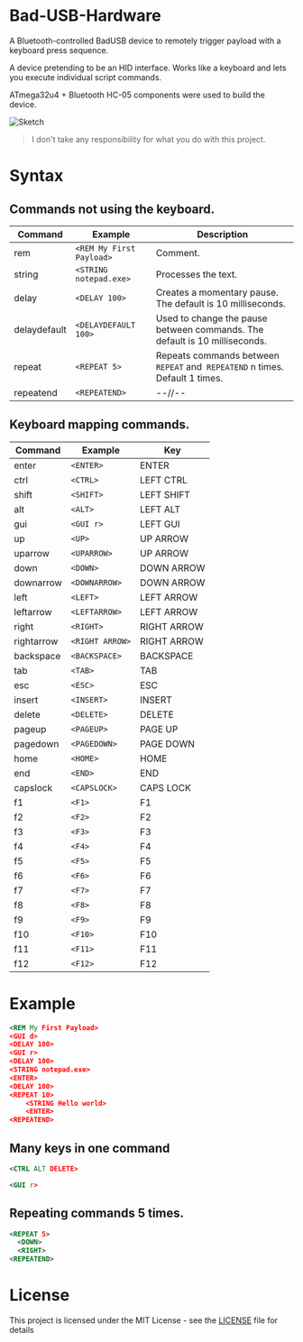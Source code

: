 Bad-USB-Hardware
=====

A Bluetooth-controlled BadUSB device to remotely trigger payload with a keyboard press sequence.

A device pretending to be an HID interface. Works like a keyboard and lets you execute individual script commands.

ATmega32u4 + Bluetooth HC-05 components were used to build the device.

![Sketch](https://raw.github.com/mserafin/Bad-USB-Hardware/master/sketch.png)


> I don't take any responsibility for what you do with this project.

# Syntax

## Commands not using the keyboard.

| Command      | Example                       | Description 
|--------------|-------------------------------|--------------------------
| rem          | `<REM My First Payload>`      | Comment.
| string       | `<STRING notepad.exe>`        | Processes the text.
| delay        | `<DELAY 100>`                 | Creates a momentary pause. The default is 10 milliseconds.
| delaydefault | `<DELAYDEFAULT 100>`          | Used to change the pause between commands. The default is 10 milliseconds.
| repeat       | `<REPEAT 5>`                  | Repeats commands between `REPEAT` and` REPEATEND` n times. Default 1 times.
| repeatend    | `<REPEATEND>`                 | --//--


## Keyboard mapping commands.

| Command    | Example         | Key         
|------------|-----------------|-------------
| enter      | `<ENTER>`       | ENTER
| ctrl       | `<CTRL>`        | LEFT CTRL
| shift      | `<SHIFT>`       | LEFT SHIFT
| alt        | `<ALT>`         | LEFT ALT
| gui        | `<GUI r>`       | LEFT GUI
| up         | `<UP>`          | UP ARROW
| uparrow    | `<UPARROW>`     | UP ARROW
| down       | `<DOWN>`        | DOWN ARROW
| downarrow  | `<DOWNARROW>`   | DOWN ARROW
| left       | `<LEFT>`        | LEFT ARROW
| leftarrow  | `<LEFTARROW>`   | LEFT ARROW
| right      | `<RIGHT>`       | RIGHT ARROW
| rightarrow | `<RIGHT ARROW>` | RIGHT ARROW
| backspace  | `<BACKSPACE>`   | BACKSPACE
| tab        | `<TAB>`         | TAB
| esc        | `<ESC>`         | ESC
| insert     | `<INSERT>`      | INSERT
| delete     | `<DELETE>`      | DELETE
| pageup     | `<PAGEUP>`      | PAGE UP
| pagedown   | `<PAGEDOWN>`    | PAGE DOWN
| home       | `<HOME>`        | HOME
| end        | `<END>`         | END
| capslock   | `<CAPSLOCK>`    | CAPS LOCK
| f1         | `<F1>`          | F1
| f2         | `<F2>`          | F2
| f3         | `<F3>`          | F3
| f4         | `<F4>`          | F4
| f5         | `<F5>`          | F5
| f6         | `<F6>`          | F6
| f7         | `<F7>`          | F7
| f8         | `<F8>`          | F8
| f9         | `<F9>`          | F9
| f10        | `<F10>`         | F10
| f11        | `<F11>`         | F11
| f12        | `<F12>`         | F12

# Example

```xml
<REM My First Payload>
<GUI d>
<DELAY 100>
<GUI r>
<DELAY 100>
<STRING notepad.exe>
<ENTER>
<DELAY 100>
<REPEAT 10>
    <STRING Hello world>
    <ENTER>
<REPEATEND>
```

## Many keys in one command
```xml
<CTRL ALT DELETE>
```

```xml
<GUI r>
```

## Repeating commands 5 times.
```xml
<REPEAT 5>
  <DOWN>
  <RIGHT>
<REPEATEND>
```

# License

This project is licensed under the MIT License - see the [LICENSE](LICENSE.md) file for details